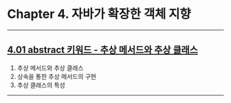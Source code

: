 
# Chapter 4. 자바가 확장한 객체 지향

---

## <a href="4.01 abstract 키워드 - 추상 메서드와 추상 클래스.md" target="_blank">4.01 abstract 키워드 - 추상 메서드와 추상 클래스</a>
1) 추상 메서드와 추상 클래스
2) 상속을 통한 추상 메서드의 구현
3) 추상 클래스의 특성

---